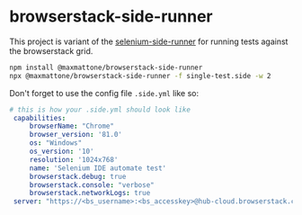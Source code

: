 # browserstack-side-runner

This project is variant of the [selenium-side-runner](https://github.com/SeleniumHQ/selenium-ide/tree/v3/packages/selenium-side-runner) for running tests against the browserstack grid. 

```sh
npm install @maxmattone/browserstack-side-runner
npx @maxmattone/browserstack-side-runner -f single-test.side -w 2
```
Don't forget to use the config file `.side.yml` like so:
```yml
# this is how your .side.yml should look like
 capabilities:
     browserName: "Chrome"
     browser_version: '81.0'
     os: "Windows"
     os_version: '10'
     resolution: '1024x768'
     name: 'Selenium IDE automate test'
     browserstack.debug: true
     browserstack.console: "verbose"
     browserstack.networkLogs: true
 server: "https://<bs_username>:<bs_accesskey>@hub-cloud.browserstack.com/wd/hub"
```
